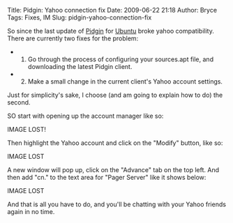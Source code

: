 Title: Pidgin: Yahoo connection fix
Date: 2009-06-22 21:18
Author: Bryce
Tags: Fixes, IM
Slug: pidgin-yahoo-connection-fix

So since the last update of [Pidgin](http://www.pidgin.im/") for
[Ubuntu](http://www.ubuntu.com/) broke yahoo compatibility. There are
currently two fixes for the problem:

- 1) Go through the process of configuring your sources.apt file, and
downloading the latest Pidgin client.

- 2) Make a small change in the current client's Yahoo account settings.

Just for simplicity's sake, I choose (and am going to explain how to do)
the second.

SO start with opening up the account manager like so:  

IMAGE LOST!

Then highlight the Yahoo account and click on the "Modify" button, like
so:

IMAGE LOST

A new window will pop up, click on the "Advance" tab on the top left.
And then add "cn." to the text area for "Pager Server" like it shows
below:

IMAGE LOST

And that is all you have to do, and you'll be chatting with your Yahoo
friends again in no time.
